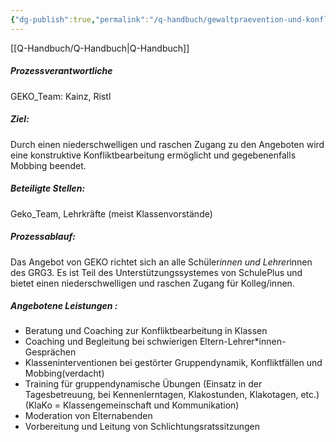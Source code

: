 ```yaml
---
{"dg-publish":true,"permalink":"/q-handbuch/gewaltpraevention-und-konfliktmanagement/"}
---
```


[[Q-Handbuch/Q-Handbuch\|Q-Handbuch]]
##### Prozessverantwortliche 
GEKO_Team: Kainz, Ristl
##### Ziel: 
Durch einen niederschwelligen und raschen Zugang zu den Angeboten wird eine konstruktive Konfliktbearbeitung ermöglicht und gegebenenfalls Mobbing beendet. 
##### Beteiligte Stellen: 
Geko_Team, Lehrkräfte (meist Klassenvorstände) 
##### Prozessablauf: 
Das Angebot von GEKO richtet sich an alle Schüler*innen und Lehrer*innen des GRG3. Es ist Teil des Unterstützungssystemes von SchulePlus und bietet einen niederschwelligen und raschen Zugang für Kolleg/innen. 
##### Angebotene Leistungen : 
* Beratung und Coaching zur Konfliktbearbeitung in Klassen 
* Coaching und Begleitung bei schwierigen Eltern-Lehrer*innen-Gesprächen 
* Klasseninterventionen bei gestörter Gruppendynamik, Konfliktfällen und Mobbing(verdacht) 
* Training für gruppendynamische Übungen (Einsatz in der Tagesbetreuung, bei Kennenlerntagen, Klakostunden, Klakotagen, etc.) (KlaKo = Klassengemeinschaft und Kommunikation)
* Moderation von Elternabenden 
* Vorbereitung und Leitung von Schlichtungsratssitzungen 